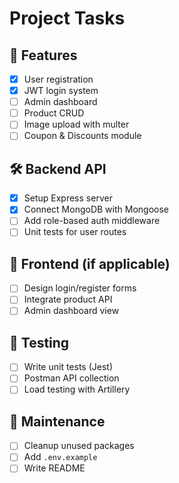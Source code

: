 # Project Tasks

## 🚀 Features
- [x] User registration
- [x] JWT login system
- [ ] Admin dashboard
- [ ] Product CRUD
- [ ] Image upload with multer
- [ ] Coupon & Discounts module

## 🛠️ Backend API
- [x] Setup Express server
- [x] Connect MongoDB with Mongoose
- [ ] Add role-based auth middleware
- [ ] Unit tests for user routes

## 🎨 Frontend (if applicable)
- [ ] Design login/register forms
- [ ] Integrate product API
- [ ] Admin dashboard view

## 🧪 Testing
- [ ] Write unit tests (Jest)
- [ ] Postman API collection
- [ ] Load testing with Artillery

## 🧹 Maintenance
- [ ] Cleanup unused packages
- [ ] Add `.env.example`
- [ ] Write README
